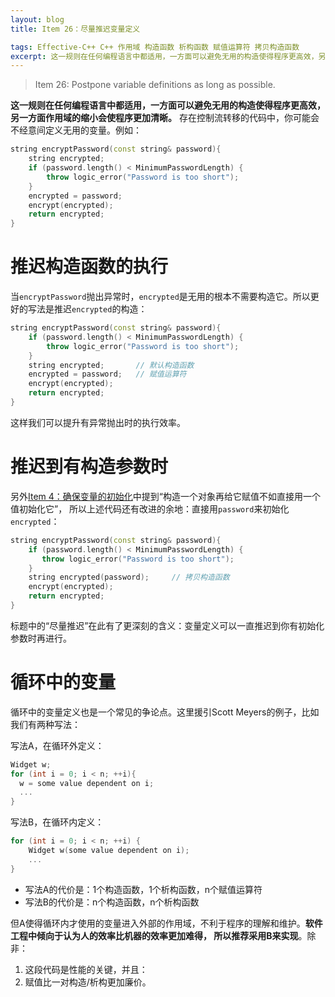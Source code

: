 ```yaml
---
layout: blog
title: Item 26：尽量推迟变量定义

tags: Effective-C++ C++ 作用域 构造函数 析构函数 赋值运算符 拷贝构造函数
excerpt: 这一规则在任何编程语言中都适用，一方面可以避免无用的构造使得程序更高效，另一方面作用域的缩小会使程序更加清晰。
---
```


> Item 26: Postpone variable definitions as long as possible.

**这一规则在任何编程语言中都适用，一方面可以避免无用的构造使得程序更高效，另一方面作用域的缩小会使程序更加清晰。**
存在控制流转移的代码中，你可能会不经意间定义无用的变量。例如：

```cpp
string encryptPassword(const string& password){
    string encrypted;
    if (password.length() < MinimumPasswordLength) {
        throw logic_error("Password is too short");
    }
    encrypted = password;
    encrypt(encrypted);
    return encrypted;
}
```

<!--more-->

# 推迟构造函数的执行

当`encryptPassword`抛出异常时，`encrypted`是无用的根本不需要构造它。所以更好的写法是推迟`encrypted`的构造：

```cpp
string encryptPassword(const string& password){
    if (password.length() < MinimumPasswordLength) {
        throw logic_error("Password is too short");
    }
    string encrypted;       // 默认构造函数
    encrypted = password;   // 赋值运算符
    encrypt(encrypted);
    return encrypted;
}
```

这样我们可以提升有异常抛出时的执行效率。

# 推迟到有构造参数时

另外[Item 4：确保变量的初始化][item4]中提到“构造一个对象再给它赋值不如直接用一个值初始化它”，
所以上述代码还有改进的余地：直接用`password`来初始化`encrypted`：

```cpp
string encryptPassword(const string& password){
    if (password.length() < MinimumPasswordLength) {
       throw logic_error("Password is too short");
    }
    string encrypted(password);     // 拷贝构造函数
    encrypt(encrypted);
    return encrypted;
}
```

标题中的“尽量推迟”在此有了更深刻的含义：变量定义可以一直推迟到你有初始化参数时再进行。

# 循环中的变量

循环中的变量定义也是一个常见的争论点。这里援引Scott Meyers的例子，比如我们有两种写法：

写法A，在循环外定义：

```cpp
Widget w;
for (int i = 0; i < n; ++i){ 
  w = some value dependent on i;
  ...                           
}                  

```

写法B，在循环内定义：

```cpp
for (int i = 0; i < n; ++i) {
    Widget w(some value dependent on i);
    ...
}
```

* 写法A的代价是：1个构造函数，1个析构函数，n个赋值运算符
* 写法B的代价是：n个构造函数，n个析构函数

但A使得循环内才使用的变量进入外部的作用域，不利于程序的理解和维护。**软件工程中倾向于认为人的效率比机器的效率更加难得，
所以推荐采用B来实现**。除非：

1. 这段代码是性能的关键，并且：
2. 赋值比一对构造/析构更加廉价。

[item4]: /2015/07/22/effective-cpp-4.html
